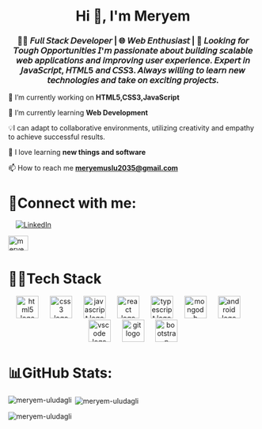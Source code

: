 
<h1 align="center">Hi 👋, I'm Meryem</h1>
<h3 align="center">👨‍💻 𝘍𝘶𝘭𝘭 𝘚𝘵𝘢𝘤𝘬 𝘋𝘦𝘷𝘦𝘭𝘰𝘱𝘦𝘳 | 🌐 𝘞𝘦𝘣 𝘌𝘯𝘵𝘩𝘶𝘴𝘪𝘢𝘴𝘵 | 💼 𝘓𝘰𝘰𝘬𝘪𝘯𝘨 𝘧𝘰𝘳 𝘛𝘰𝘶𝘨𝘩 𝘖𝘱𝘱𝘰𝘳𝘵𝘶𝘯𝘪𝘵𝘪𝘦𝘴 𝘐'𝘮 𝘱𝘢𝘴𝘴𝘪𝘰𝘯𝘢𝘵𝘦 𝘢𝘣𝘰𝘶𝘵 𝘣𝘶𝘪𝘭𝘥𝘪𝘯𝘨 𝘴𝘤𝘢𝘭𝘢𝘣𝘭𝘦 𝘸𝘦𝘣 𝘢𝘱𝘱𝘭𝘪𝘤𝘢𝘵𝘪𝘰𝘯𝘴 𝘢𝘯𝘥 𝘪𝘮𝘱𝘳𝘰𝘷𝘪𝘯𝘨 𝘶𝘴𝘦𝘳 𝘦𝘹𝘱𝘦𝘳𝘪𝘦𝘯𝘤𝘦. 𝘌𝘹𝘱𝘦𝘳𝘵 𝘪𝘯 𝘑𝘢𝘷𝘢𝘚𝘤𝘳𝘪𝘱𝘵, 𝘏𝘛𝘔𝘓5 𝘢𝘯𝘥 𝘊𝘚𝘚3. 𝘈𝘭𝘸𝘢𝘺𝘴 𝘸𝘪𝘭𝘭𝘪𝘯𝘨 𝘵𝘰 𝘭𝘦𝘢𝘳𝘯 𝘯𝘦𝘸 𝘵𝘦𝘤𝘩𝘯𝘰𝘭𝘰𝘨𝘪𝘦𝘴 𝘢𝘯𝘥 𝘵𝘢𝘬𝘦 𝘰𝘯 𝘦𝘹𝘤𝘪𝘵𝘪𝘯𝘨 𝘱𝘳𝘰𝘫𝘦𝘤𝘵𝘴.</h3>

 🧩 I’m currently working on **HTML5,CSS3,JavaScript**

 📝 I’m currently learning **Web Development**
 
 💡I can adapt to collaborative environments, utilizing creativity and empathy to achieve successful results.

 🥰 I love learning **new things and software**

 📫 How to reach me **meryemuslu2035@gmail.com**

<h1 align="left">🔗Connect with me:</h1>
 <!-- LinkedIn -->
  <a href="https://www.linkedin.com/in/meryem-uludağlı-60a957316/" target="_blank" style="margin: 0 15px;">
    <img src="https://img.icons8.com/color/48/000000/linkedin.png" alt="LinkedIn" />
  </a>
<p align="left">
<a href="https://instagram.com/meryem_uludagli" target="blank"><img align="center" src="https://raw.githubusercontent.com/rahuldkjain/github-profile-readme-generator/master/src/images/icons/Social/instagram.svg" alt="meryem_uludagli" height="30" width="40" /></a>
</p>


<h1 align="left">👩‍💻Tech Stack</h1>
<div align="center">
  <img src="https://cdn.jsdelivr.net/gh/devicons/devicon/icons/html5/html5-original.svg" height="45" alt="html5 logo"  />
  <img width="15" />
  <img src="https://cdn.jsdelivr.net/gh/devicons/devicon/icons/css3/css3-original.svg" height="45" alt="css3 logo"  />
  <img width="15" />
  <img src="https://cdn.jsdelivr.net/gh/devicons/devicon/icons/javascript/javascript-original.svg" height="45" alt="javascript logo"  />
  <img width="15" />
  <img src="https://cdn.jsdelivr.net/gh/devicons/devicon/icons/react/react-original.svg" height="45" alt="react logo"  />
  <img width="15" />
  <img src="https://cdn.jsdelivr.net/gh/devicons/devicon/icons/typescript/typescript-original.svg" height="45" alt="typescript logo"  />
  <img width="15" />
  <img src="https://cdn.jsdelivr.net/gh/devicons/devicon/icons/mongodb/mongodb-original.svg" height="45" alt="mongodb logo"  />
  <img width="15" />
  <img src="https://cdn.jsdelivr.net/gh/devicons/devicon/icons/android/android-original.svg" height="45" alt="android logo"  />
  <img width="15" />
  <img src="https://cdn.jsdelivr.net/gh/devicons/devicon/icons/vscode/vscode-original.svg" height="45" alt="vscode logo"  />
  <img width="15" />
  <img src="https://cdn.jsdelivr.net/gh/devicons/devicon/icons/git/git-original.svg" height="45" alt="git logo"  />
  <img width="15" />
  <img src="https://cdn.jsdelivr.net/gh/devicons/devicon/icons/bootstrap/bootstrap-original.svg" height="45" alt="bootstrap logo"  />
</div>
<h1 align="left">📊GitHub Stats:</h1>
<p><img align="left" src="https://github-readme-stats.vercel.app/api/top-langs?username=meryem-uludagli&show_icons=true&locale=en&layout=compact" alt="meryem-uludagli" /></p>

<p>&nbsp;<img align="center" src="https://github-readme-stats.vercel.app/api?username=meryem-uludagli&show_icons=true&locale=en" alt="meryem-uludagli" /></p>

<p><img align="center" src="https://github-readme-streak-stats.herokuapp.com/?user=meryem-uludagli&" alt="meryem-uludagli" /></p>
